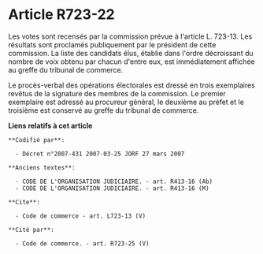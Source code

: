 # Article R723-22

Les votes sont recensés par la commission prévue à l'article L. 723-13. Les résultats sont proclamés publiquement par le
président de cette commission. La liste des candidats élus, établie dans l'ordre décroissant du nombre de voix obtenu par
chacun d'entre eux, est immédiatement affichée au greffe du tribunal de commerce. 

Le procès-verbal des opérations électorales est dressé en trois exemplaires revêtus de la signature des membres de la
commission. Le premier exemplaire est adressé au procureur général, le deuxième au préfet et le troisième est conservé au
greffe du tribunal de commerce.

**Liens relatifs à cet article**

	**Codifié par**:

	  - Décret n°2007-431 2007-03-25 JORF 27 mars 2007

	**Anciens textes**:

	  - CODE DE L'ORGANISATION JUDICIAIRE. - art. R413-16 (Ab)
	  - CODE DE L'ORGANISATION JUDICIAIRE. - art. R413-16 (M)

	**Cite**:

	  - Code de commerce - art. L723-13 (V)

	**Cité par**:

	  - Code de commerce. - art. R723-25 (V)
